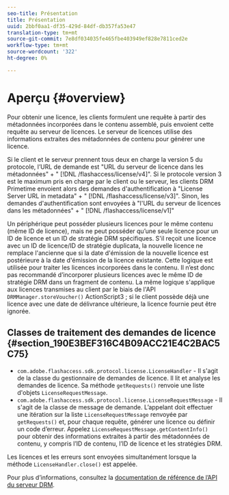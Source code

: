 ```yaml
---
seo-title: Présentation
title: Présentation
uuid: 2bbf0aa1-df35-429d-84df-db357fa53e47
translation-type: tm+mt
source-git-commit: 7e8df034035fe465fbe403949ef828e7811ced2e
workflow-type: tm+mt
source-wordcount: '322'
ht-degree: 0%

---
```



# Aperçu {#overview}

Pour obtenir une licence, les clients formulent une requête à partir des métadonnées incorporées dans le contenu assemblé, puis envoient cette requête au serveur de licences. Le serveur de licences utilise des informations extraites des métadonnées de contenu pour générer une licence.

Si le client et le serveur prennent tous deux en charge la version 5 du protocole, l’URL de demande est &quot;URL du serveur de licence dans les métadonnées&quot; + &quot; [!DNL /flashaccess/license/v4]&quot;. Si le protocole version 3 est le maximum pris en charge par le client ou le serveur, les clients DRM Primetime envoient alors des demandes d&#39;authentification à &quot;License Server URL in metadata&quot; + &quot; [!DNL /flashaccess/license/v3]&quot;. Sinon, les demandes d&#39;authentification sont envoyées à &quot;l&#39;URL du serveur de licences dans les métadonnées&quot; + &quot; [!DNL /flashaccess/license/v1]&quot;

Un périphérique peut posséder plusieurs licences pour le même contenu (même ID de licence), mais ne peut posséder qu’une seule licence pour un ID de licence et un ID de stratégie DRM spécifiques. S&#39;il reçoit une licence avec un ID de licence/ID de stratégie duplicata, la nouvelle licence ne remplace l&#39;ancienne que si la date d&#39;émission de la nouvelle licence est postérieure à la date d&#39;émission de la licence existante. Cette logique est utilisée pour traiter les licences incorporées dans le contenu. Il n’est donc pas recommandé d’incorporer plusieurs licences avec le même ID de stratégie DRM dans un fragment de contenu. La même logique s&#39;applique aux licences transmises au client par le biais de l&#39;API `DRMManager.storeVoucher()` ActionScript3 ; si le client possède déjà une licence avec une date de délivrance ultérieure, la licence fournie peut être ignorée.

## Classes de traitement des demandes de licence {#section_190E3BEF316C4B09ACC21E4C2BAC5C75}

* `com.adobe.flashaccess.sdk.protocol.license.LicenseHandler` - Il s&#39;agit de la classe du gestionnaire de demandes de licence. Il lit et analyse les demandes de licence. Sa méthode `getRequests()` renvoie une liste d&#39;objets `LicenseRequestMessage`.
* `com.adobe.flashaccess.sdk.protocol.license.LicenseRequestMessage` - Il s&#39;agit de la classe de message de demande. L’appelant doit effectuer une itération sur la liste `LicenseRequestMessage` renvoyée par `getRequests()` et, pour chaque requête, générer une licence ou définir un code d’erreur. Appelez `LicenseRequestMessage.getContentInfo()` pour obtenir des informations extraites à partir des métadonnées de contenu, y compris l’ID de contenu, l’ID de licence et les stratégies DRM.

Les licences et les erreurs sont envoyées simultanément lorsque la méthode `LicenseHandler.close()` est appelée.

Pour plus d’informations, consultez la [documentation de référence de l’API du serveur DRM](https://help.adobe.com/en_US/primetime/api/drm-apis/server/javadocs-flashaccess-pro/overview-summary.html).
